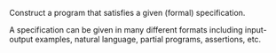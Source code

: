 Construct a program that satisfies a given (formal) specification.

A specification can be given in many different formats including input-output examples, natural language, partial programs, assertions, etc.